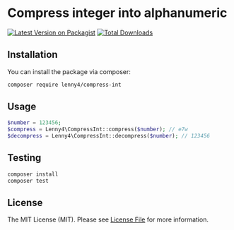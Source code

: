 # Compress integer into alphanumeric

[![Latest Version on Packagist](https://img.shields.io/packagist/v/lenny4/compress-int.svg?style=flat-square)](https://packagist.org/packages/lenny4/compress-int)
[![Total Downloads](https://img.shields.io/packagist/dt/lenny4/compress-int.svg?style=flat-square)](https://packagist.org/packages/lenny4/compress-int)

## Installation

You can install the package via composer:

```bash
composer require lenny4/compress-int
```

## Usage

```php
$number = 123456;
$compress = Lenny4\CompressInt::compress($number); // e7w
$decompress = Lenny4\CompressInt::decompress($number); // 123456
```

## Testing

```bash
composer install
composer test
```

## License

The MIT License (MIT). Please see [License File](LICENSE.md) for more information.
